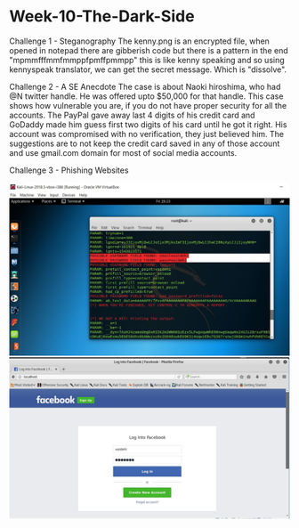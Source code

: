 # Week-10-The-Dark-Side
Challenge 1 - Steganography
The kenny.png is an encrypted file, when opened in notepad there are gibberish code but there is a pattern in the end "mpmmfffmmfmmppfpmffpmmpp" this is like kenny speaking and so using kennyspeak translator, we can get the secret message. Which is "dissolve".

Challenge 2 - A SE Anecdote
The case is about Naoki hiroshima, who had @N twitter handle. He was offered upto $50,000 for that handle. This case shows how vulnerable you are, if you do not have proper security for all the accounts. The PayPal gave away last 4 digits of his credit card and GoDaddy made him guess first two digits of his card until he got it right. His account was compromised with no verification, they just believed him. The suggestions are to not keep the credit card saved in any of those account and use gmail.com domain for most of social media accounts.

Challenge 3 - Phishing Websites

<img src="https://github.com/vaidehirana/Week-10-The-Dark-Side/blob/master/Credentials.JPG" width="800">

<img src="https://github.com/vaidehirana/Week-10-The-Dark-Side/blob/master/Localhost.JPG" width="800">

